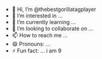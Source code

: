 - 👋 Hi, I’m @thebestgorillatagplayer
- 👀 I’m interested in ...
- 🌱 I’m currently learning ...
- 💞️ I’m looking to collaborate on ...
- 📫 How to reach me ...
- 😄 Pronouns: ...
- ⚡ Fun fact: ...
  i am 9
<!---
thebestgorillatagplayer/thebestgorillatagplayer is a ✨ special ✨ repository because its `README.md` (this file) appears on your GitHub profile.
You can click the Preview link to take a look at your changes.
--->
